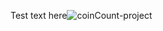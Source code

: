 Test text here![coinCount-project](https://user-images.githubusercontent.com/121591169/210137063-0354497e-478a-4569-b97c-532ac7e83bd4.png)
